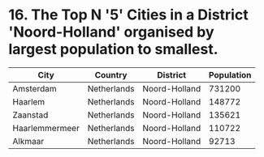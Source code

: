 # 16. The Top N '5' Cities in a District 'Noord-Holland' organised by largest population to smallest.

| City | Country | District | Population |
| --- | --- | --- | --- |
| Amsterdam | Netherlands | Noord-Holland | 731200 |
| Haarlem | Netherlands | Noord-Holland | 148772 |
| Zaanstad | Netherlands | Noord-Holland | 135621 |
| Haarlemmermeer | Netherlands | Noord-Holland | 110722 |
| Alkmaar | Netherlands | Noord-Holland | 92713 |
